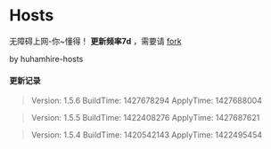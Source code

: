 Hosts
=====

无障碍上网-你~懂得！ **更新频率7d** ，需要请 [fork][1]

by huhamhire-hosts

#### 更新记录

> Version: 1.5.6
> BuildTime: 1427678294
> ApplyTime: 1427688004


> Version: 1.5.5
> BuildTime: 1422408276
> ApplyTime: 1427687621


> Version: 1.5.4
> BuildTime: 1420542143
> ApplyTime: 1422495454



[1]: https://github.com/highsea/Hosts/fork "fork hosts"